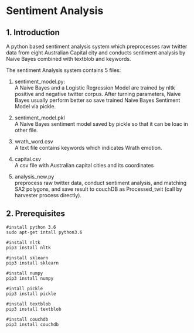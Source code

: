 # Sentiment Analysis
## 1. Introduction

A python based sentiment analysis system which preprocesses raw twitter data from eight Australian Capital city and conducts sentiment analysis by Naive Bayes combined with textblob and keywords.

The sentiment Analysis system contains 5 files:

1. sentiment_model.py:  
   A Naive Bayes and a Logistic Regression Model are trained by nltk positive and negative twitter corpus. After turning parameters, Naive Bayes usually perform better so save trained Naive Bayes Sentiment Model via pickle.

2. sentiment_model.pkl  
   A Naive Bayes sentiment model saved by pickle so that it can be loac in other file.  

3. wrath_word.csv  
   A text file contains keywords which indicates Wrath emotion.

4. capital.csv  
   A csv file with Australian capital cities and its coordinates

5. analysis_new.py  
   preprocess raw twitter data, conduct sentiment analysis, and matching SA2 polygons, and save result to couchDB as Processed_twit (call by harvester process directly).

## 2. Prerequisites
```
#install python 3.6  
sudo apt-get intall python3.6
```
```
#install nltk  
pip3 install nltk
```
```
#install sklearn  
pip3 install sklearn
```
```
#install numpy  
pip3 install numpy
```
```
#intall pickle  
pip3 install pickle
```
```
#install textblob  
pip3 install textblob
```
```
#install couchdb  
pip3 install couchdb
```